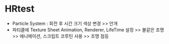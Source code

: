 # HRtest
 
- Particle System : 회전 후 시간 크기 색상 변경 >> 안개
- 파티클에 Texture Sheet Animation, Renderer, LifeTime 설정 >> 불같은 조명 >> 애니메이션, 스크립트 코루틴 사용 >> 조명 점등
